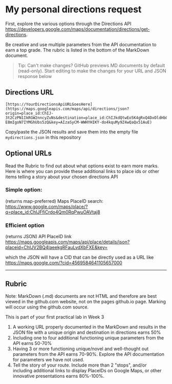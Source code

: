 # My personal directions request

First, explore the various options through the Directions API https://developers.google.com/maps/documentation/directions/get-directions. 

Be creative and use multiple parameters from the API documentation to earn a top grade. The rubric is listed in the bottom of the MarkDown document. 

> Tip: Can't make changes? GitHub previews MD documents by default (read-only). Start editing to make the changes for your URL and JSON response below

## Directions URL

```
[https://YourDirectionsApiURLGoesHere](https://maps.googleapis.com/maps/api/directions/json?origin=place_id:ChIJ-3t2CzPN1IkRGW2nncyZuNs&destination=place_id:ChIJkdQtwEo5K4gRxQ4DxOldHbQ&mode=transit&transit_mode=bus&transit_routing_preference=less_walking&waypoint_place_ids=EjhMYXdyZW5jZSBBdmUgVyAmIEphbmUgU3QsIE5vcnRoIFlvcmssIE9OIE05TiAyUjgsIENhbmFkYSJmImQKFAoSCS3CqVY7MSuIEWBvpYdmAb0KEhQKEgktwqlWOzEriBFgb6WHZgG9ChoUChIJ3ztNHtkzK4gRr7rmWJguSG4aFAoSCbWq2LnJKCuIESefiFzF-E8mIgoN7IYMGhUbs5zQ&key=AIzaSyCM-WWHYHIKY-do4kquMy9Z4wQaQx51AuE)
```

Copy/paste the JSON results and save them into the empty file ```mydirections.json``` in this repository

## Optional URLs

Read the Rubric to find out about what options exist to earn more marks. Here is where you can provide these additional links to place ids or other items telling a story about your chosen directions API

### Simple option:

(returns map-preferred) Maps PlaceID search: https://www.google.com/maps/place/?q=place_id:ChIJFfiCrdo4Qm0RqPwuOAVtaj8
### Efficient option

(returns JSON) API PlaceID link https://maps.googleapis.com/maps/api/place/details/json?placeid=ChIJV2BQ4laeekgRFauLvdXbFXE&key=<INSERTKEY>

  which the JSON will have a CID that can be directly used as a URL like https://maps.google.com/?cid=4569584641105657000


____
## Rubric

Note: MarkDown (.md) documents are not HTML and therefore are best viewed in the github.com website, not on the pages github.io page. Marking will occur using the github.com source. 

This is part of your first practical lab in Week 3 

1. A working URL properly documented in the MarkDown and results in the JSON file with a unique origin and destination in directions earns 50%
2. Including one to four additional functioning unique parameters from the API earns 50-70%
3. Having 3 or more functioning unique/novel and well-thought out parameters from the API earns 70-90%. Explore the API documentation for parameters we have not used.
4. Tell the story of your route. Include more than 2 "stops", and/or including additional links to display PlaceIDs on Google Maps, or other innovative presentations earns 80%-100%. 

